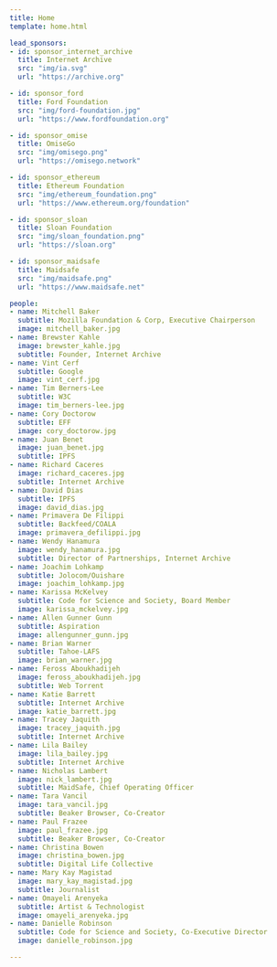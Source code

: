 ```yaml
---
title: Home
template: home.html

lead_sponsors:
- id: sponsor_internet_archive
  title: Internet Archive
  src: "img/ia.svg"
  url: "https://archive.org"

- id: sponsor_ford
  title: Ford Foundation
  src: "img/ford-foundation.jpg"
  url: "https://www.fordfoundation.org"

- id: sponsor_omise
  title: OmiseGo
  src: "img/omisego.png"
  url: "https://omisego.network"

- id: sponsor_ethereum
  title: Ethereum Foundation
  src: "img/ethereum_foundation.png"
  url: "https://www.ethereum.org/foundation"

- id: sponsor_sloan
  title: Sloan Foundation
  src: "img/sloan_foundation.png"
  url: "https://sloan.org"

- id: sponsor_maidsafe
  title: Maidsafe
  src: "img/maidsafe.png"
  url: "https://www.maidsafe.net"

people:
- name: Mitchell Baker
  subtitle: Mozilla Foundation & Corp, Executive Chairperson
  image: mitchell_baker.jpg
- name: Brewster Kahle
  image: brewster_kahle.jpg
  subtitle: Founder, Internet Archive
- name: Vint Cerf
  subtitle: Google
  image: vint_cerf.jpg
- name: Tim Berners-Lee
  subtitle: W3C
  image: tim_berners-lee.jpg
- name: Cory Doctorow
  subtitle: EFF
  image: cory_doctorow.jpg
- name: Juan Benet
  image: juan_benet.jpg
  subtitle: IPFS
- name: Richard Caceres
  image: richard_caceres.jpg
  subtitle: Internet Archive
- name: David Dias
  subtitle: IPFS
  image: david_dias.jpg
- name: Primavera De Filippi
  subtitle: Backfeed/COALA
  image: primavera_defilippi.jpg
- name: Wendy Hanamura
  image: wendy_hanamura.jpg
  subtitle: Director of Partnerships, Internet Archive
- name: Joachim Lohkamp
  subtitle: Jolocom/Ouishare
  image: joachim_lohkamp.jpg
- name: Karissa McKelvey
  subtitle: Code for Science and Society, Board Member
  image: karissa_mckelvey.jpg
- name: Allen Gunner Gunn
  subtitle: Aspiration
  image: allengunner_gunn.jpg
- name: Brian Warner
  subtitle: Tahoe-LAFS
  image: brian_warner.jpg
- name: Feross Aboukhadijeh
  image: feross_aboukhadijeh.jpg
  subtitle: Web Torrent
- name: Katie Barrett
  subtitle: Internet Archive
  image: katie_barrett.jpg
- name: Tracey Jaquith
  image: tracey_jaquith.jpg
  subtitle: Internet Archive
- name: Lila Bailey
  image: lila_bailey.jpg
  subtitle: Internet Archive
- name: Nicholas Lambert
  image: nick_lambert.jpg
  subtitle: MaidSafe, Chief Operating Officer
- name: Tara Vancil
  image: tara_vancil.jpg
  subtitle: Beaker Browser, Co-Creator
- name: Paul Frazee
  image: paul_frazee.jpg
  subtitle: Beaker Browser, Co-Creator
- name: Christina Bowen
  image: christina_bowen.jpg
  subtitle: Digital Life Collective
- name: Mary Kay Magistad
  image: mary_kay_magistad.jpg
  subtitle: Journalist
- name: Omayeli Arenyeka
  subtitle: Artist & Technologist
  image: omayeli_arenyeka.jpg
- name: Danielle Robinson
  subtitle: Code for Science and Society, Co-Executive Director
  image: danielle_robinson.jpg

---
```

